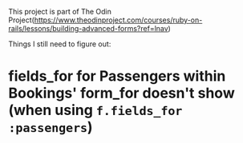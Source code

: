 
This project is part of The Odin Project(https://www.theodinproject.com/courses/ruby-on-rails/lessons/building-advanced-forms?ref=lnav)

Things I still need to figure out: 
  # fields_for for Passengers within Bookings' form_for doesn't show (when using `f.fields_for :passengers`)
  
